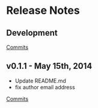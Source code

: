 # Release Notes

## Development

[Commits](https://github.com/jhudson8/react-events/compare/v0.1.1...master)

## v0.1.1 - May 15th, 2014
- Update README.md
- fix author email address

[Commits](https://github.com/jhudson8/react-events/compare/1341bec...v0.1.1)

